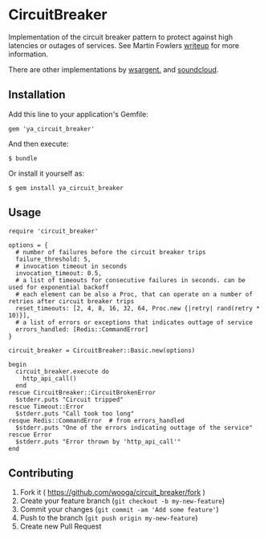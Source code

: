 # CircuitBreaker

Implementation of the circuit breaker pattern to protect against high latencies or outages of services.
See Martin Fowlers [writeup](http://martinfowler.com/bliki/CircuitBreaker.html) for more information.

There are other implementations by [wsargent.](https://github.com/wsargent/circuit_breaker) and [soundcloud](https://github.com/soundcloud/simple_circuit_breaker).


## Installation

Add this line to your application's Gemfile:

    gem 'ya_circuit_breaker'

And then execute:

    $ bundle

Or install it yourself as:

    $ gem install ya_circuit_breaker

## Usage

````
require 'circuit_breaker'

options = {
  # number of failures before the circuit breaker trips
  failure_threshold: 5,
  # invocation timeout in seconds
  invocation_timeout: 0.5,
  # a list of timeouts for consecutive failures in seconds. can be used for exponential backoff
  # each element can be also a Proc, that can operate on a number of retries after circuit breaker trips
  reset_timeouts: [2, 4, 8, 16, 32, 64, Proc.new {|retry| rand(retry * 10)}],
  # a list of errors or exceptions that indicates outtage of service
  errors_handled: [Redis::CommandError]
}

circuit_breaker = CircuitBreaker::Basic.new(options)

begin
  circuit_breaker.execute do
    http_api_call()
  end
rescue CircuitBreaker::CircuitBrokenError
  $stderr.puts "Circuit tripped"
rescue Timeout::Error
  $stderr.puts "Call took too long"
resque Redis::CommandError  # from errors_handled
  $stderr.puts "One of the errors indicating outtage of the service"
rescue Error
  $stderr.puts "Error thrown by 'http_api_call'"
end
````
## Contributing

1. Fork it ( https://github.com/wooga/circuit_breaker/fork )
2. Create your feature branch (`git checkout -b my-new-feature`)
3. Commit your changes (`git commit -am 'Add some feature'`)
4. Push to the branch (`git push origin my-new-feature`)
5. Create new Pull Request

